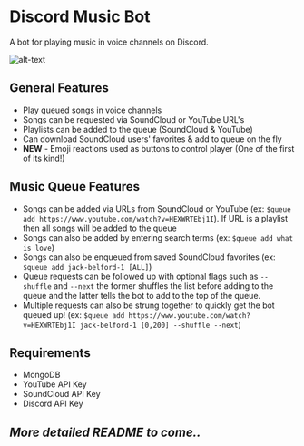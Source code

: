# **Discord Music Bot**
A bot for playing music in voice channels on Discord. 

![alt-text](https://github.com/jbelford/DiscordMusicBot/raw/master/img/example.gif "Example image")

## General Features
* Play queued songs in voice channels
* Songs can be requested via SoundCloud or YouTube URL's 
* Playlists can be added to the queue (SoundCloud & YouTube)
* Can download SoundCloud users' favorites & add to queue on the fly
* **NEW** - Emoji reactions used as buttons to control player (One of the first of its kind!)

## Music Queue Features
* Songs can be added via URLs from SoundCloud or YouTube (ex: ```$queue add https://www.youtube.com/watch?v=HEXWRTEbj1I```). If URL is a playlist then all songs will be added to the queue
* Songs can also be added by entering search terms (ex: ```$queue add what is love```)
* Songs can also be enqueued from saved SoundCloud favorites (ex: ```$queue add jack-belford-1 [ALL]```)
* Queue requests can be followed up with optional flags such as ```--shuffle``` and ```--next``` the former shuffles the list before adding to the queue and the latter tells the bot to add to the top of the queue.
* Multiple requests can also be strung together to quickly get the bot queued up! (ex: ```$queue add https://www.youtube.com/watch?v=HEXWRTEbj1I jack-belford-1 [0,200] --shuffle --next```)

## Requirements
* MongoDB
* YouTube API Key
* SoundCloud API Key
* Discord API Key

## *More detailed README to come..*